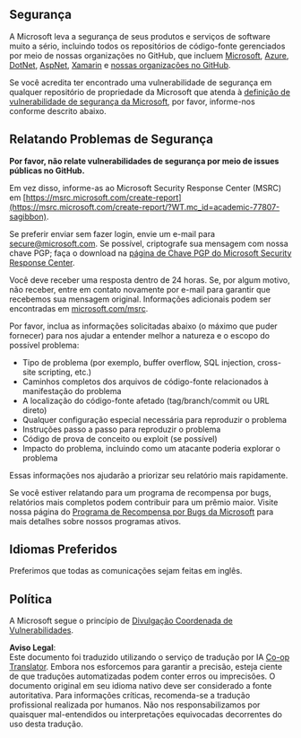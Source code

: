 <!--
CO_OP_TRANSLATOR_METADATA:
{
  "original_hash": "4ecc3bf2e27983d4c780be6f26ee6228",
  "translation_date": "2025-08-25T21:01:41+00:00",
  "source_file": "SECURITY.md",
  "language_code": "br"
}
-->
## Segurança

A Microsoft leva a segurança de seus produtos e serviços de software muito a sério, incluindo todos os repositórios de código-fonte gerenciados por meio de nossas organizações no GitHub, que incluem [Microsoft](https://github.com/Microsoft), [Azure](https://github.com/Azure), [DotNet](https://github.com/dotnet), [AspNet](https://github.com/aspnet), [Xamarin](https://github.com/xamarin) e [nossas organizações no GitHub](https://opensource.microsoft.com/?WT.mc_id=academic-77807-sagibbon).

Se você acredita ter encontrado uma vulnerabilidade de segurança em qualquer repositório de propriedade da Microsoft que atenda à [definição de vulnerabilidade de segurança da Microsoft](https://docs.microsoft.com/previous-versions/tn-archive/cc751383(v=technet.10)/?WT.mc_id=academic-77807-sagibbon), por favor, informe-nos conforme descrito abaixo.

## Relatando Problemas de Segurança

**Por favor, não relate vulnerabilidades de segurança por meio de issues públicas no GitHub.**

Em vez disso, informe-as ao Microsoft Security Response Center (MSRC) em [https://msrc.microsoft.com/create-report](https://msrc.microsoft.com/create-report/?WT.mc_id=academic-77807-sagibbon).

Se preferir enviar sem fazer login, envie um e-mail para [secure@microsoft.com](mailto:secure@microsoft.com). Se possível, criptografe sua mensagem com nossa chave PGP; faça o download na [página de Chave PGP do Microsoft Security Response Center](https://www.microsoft.com/msrc/pgp-key-msrc/?WT.mc_id=academic-77807-sagibbon).

Você deve receber uma resposta dentro de 24 horas. Se, por algum motivo, não receber, entre em contato novamente por e-mail para garantir que recebemos sua mensagem original. Informações adicionais podem ser encontradas em [microsoft.com/msrc](https://www.microsoft.com/msrc/?WT.mc_id=academic-77807-sagibbon).

Por favor, inclua as informações solicitadas abaixo (o máximo que puder fornecer) para nos ajudar a entender melhor a natureza e o escopo do possível problema:

  * Tipo de problema (por exemplo, buffer overflow, SQL injection, cross-site scripting, etc.)
  * Caminhos completos dos arquivos de código-fonte relacionados à manifestação do problema
  * A localização do código-fonte afetado (tag/branch/commit ou URL direto)
  * Qualquer configuração especial necessária para reproduzir o problema
  * Instruções passo a passo para reproduzir o problema
  * Código de prova de conceito ou exploit (se possível)
  * Impacto do problema, incluindo como um atacante poderia explorar o problema

Essas informações nos ajudarão a priorizar seu relatório mais rapidamente.

Se você estiver relatando para um programa de recompensa por bugs, relatórios mais completos podem contribuir para um prêmio maior. Visite nossa página do [Programa de Recompensa por Bugs da Microsoft](https://microsoft.com/msrc/bounty/?WT.mc_id=academic-77807-sagibbon) para mais detalhes sobre nossos programas ativos.

## Idiomas Preferidos

Preferimos que todas as comunicações sejam feitas em inglês.

## Política

A Microsoft segue o princípio de [Divulgação Coordenada de Vulnerabilidades](https://www.microsoft.com/msrc/cvd/?WT.mc_id=academic-77807-sagibbon).

**Aviso Legal**:  
Este documento foi traduzido utilizando o serviço de tradução por IA [Co-op Translator](https://github.com/Azure/co-op-translator). Embora nos esforcemos para garantir a precisão, esteja ciente de que traduções automatizadas podem conter erros ou imprecisões. O documento original em seu idioma nativo deve ser considerado a fonte autoritativa. Para informações críticas, recomenda-se a tradução profissional realizada por humanos. Não nos responsabilizamos por quaisquer mal-entendidos ou interpretações equivocadas decorrentes do uso desta tradução.